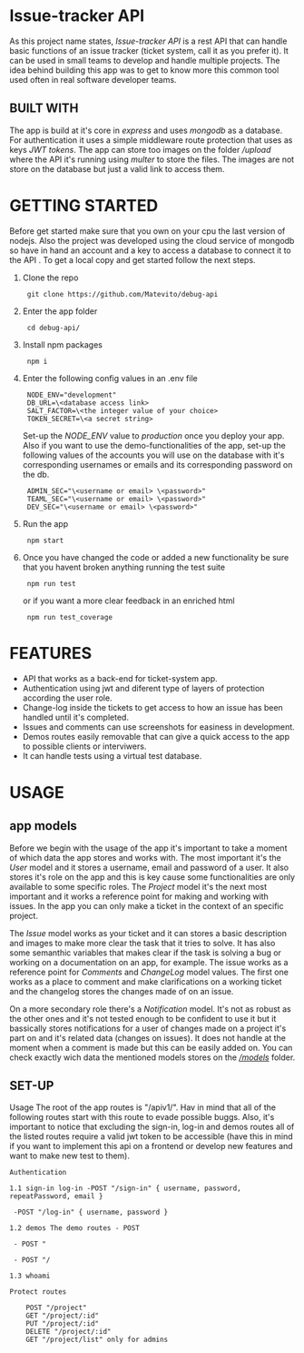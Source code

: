 # Issue-tracker API
As this project name states, *Issue-tracker API* is a rest API that can handle basic functions of an issue tracker (ticket system, call it as you prefer it). It can be used in small teams to develop and handle multiple projects. The idea behind building this app was to get to know more this common tool used often in real software developer teams.

## BUILT WITH
The app is build at it's core in *express* and uses *mongodb* as a database. For authentication it uses a simple middleware route protection that uses as keys *JWT tokens*. The app can store too images on the folder */upload*  where the API it's running using *multer* to store the files. The images are not store on the database but just a valid link to access them.

# GETTING STARTED
Before get started make sure that you own on your cpu the last version of nodejs. Also the project was developed using the cloud service of mongodb so have in hand an account and a key to access a database to connect it to the API . To get a local copy and get started follow the next steps.

1. Clone the repo

	    git clone https://github.com/Matevito/debug-api

2. Enter the app folder

        cd debug-api/

3. Install npm packages

        npm i

4. Enter the following config values in an .env file

        NODE_ENV="development"
        DB_URL=\<database access link>
        SALT_FACTOR=\<the integer value of your choice>
        TOKEN_SECRET=\<a secret string>

    Set-up the *NODE_ENV* value to *production* once you deploy your app. Also if you want to use the demo-functionalities of the app, set-up the following values of the accounts you will use on the database with it's corresponding usernames or emails and its corresponding password on the db.

        ADMIN_SEC="\<username or email> \<password>"
        TEAML_SEC="\<username or email> \<password>"
        DEV_SEC="\<username or email> \<password>"
    
5. Run the app

        npm start

6. Once you have changed the code or added a new functionality be sure that you havent broken anything running the test suite

        npm run test

    or if you want a more clear feedback in an enriched html

        npm run test_coverage

# FEATURES

* API that works as a back-end for ticket-system app.
* Authentication using jwt and diferent type of layers of protection according the user role.
* Change-log inside the tickets to get access to how an issue has been handled until it's completed.
* Issues and comments can use screenshots for easiness in development.
* Demos routes easily removable that can give a quick access to the app to possible clients or interviwers.
* It can handle tests using a virtual test database.

# USAGE
## app models
Before we begin with the usage of the app it's important to take a moment of which data the app stores and works with. The most important it's the *User* model and it stores a username, email and password of a user. It also stores it's role on the app and this is key cause some functionalities are only available to some specific roles. The *Project* model it's the next most important and it works a reference point for making and working with issues. In the app you can only make a ticket in the context of an specific project. 
 
The *Issue* model works as your ticket and it can stores a basic description and images to make more clear the task that it tries to solve. It has also some semanthic variables that makes clear if the task is solving a bug or working on a documentation on an app, for example. The issue works as a reference point for *Comments* and *ChangeLog* model values. The first one works as a place to comment and make clarifications on a working ticket and the changelog stores the changes made of on an issue.
    
On a more secondary role there's a *Notification* model. It's not as robust as the other ones and it's not tested enough to be confident to use it but it bassically stores notifications for a user of changes made on a project it's part on and it's related data (changes on issues). It does not handle at the moment when a comment is made but this can be easily added on.
You can check exactly wich data the mentioned models stores on the [*/models*](https://github.com/Matevito/debug-api/tree/master/models) folder.
## SET-UP

Usage The root of the app routes is "/apiv1/". Hav in mind that all of the following routes start with this route to evade possible buggs. Also, it's important to notice that excluding the sign-in, log-in and demos routes all of the listed routes require a valid jwt token to be accessible (have this in mind if you want to implement this api on a frontend or develop new features and want to make new test to them).

    Authentication

    1.1 sign-in log-in -POST "/sign-in" { username, password, repeatPassword, email }

     -POST "/log-in" { username, password }

    1.2 demos The demo routes - POST

     - POST "

     - POST "/

    1.3 whoami

    Protect routes
    
        POST "/project"
        GET "/project/:id"
        PUT "/project/:id"
        DELETE "/project/:id"
        GET "/project/list" only for admins